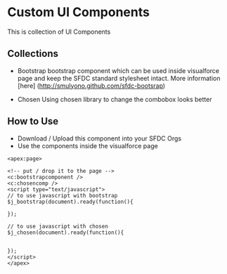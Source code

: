 Custom UI Components
=====================

This is collection of UI Components

## Collections

- Bootstrap
    bootstrap component which can be used inside visualforce page and keep the SFDC standard stylesheet intact. More information [here] (http://smulyono.github.com/sfdc-bootsrap)

- Chosen
    Using chosen library to change the combobox looks better

## How to Use

* Download / Upload this component into your SFDC Orgs
* Use the components inside the visualforce page

```
<apex:page>

<!-- put / drop it to the page -->
<c:bootstrapcomponent />
<c:chosencomp />
<script type="text/javascript">
// to use javascript with bootstrap
$j_bootstrap(document).ready(function(){

});

// to use javascript with chosen
$j_chosen(document).ready(function(){


});
</script>
</apex>

```

